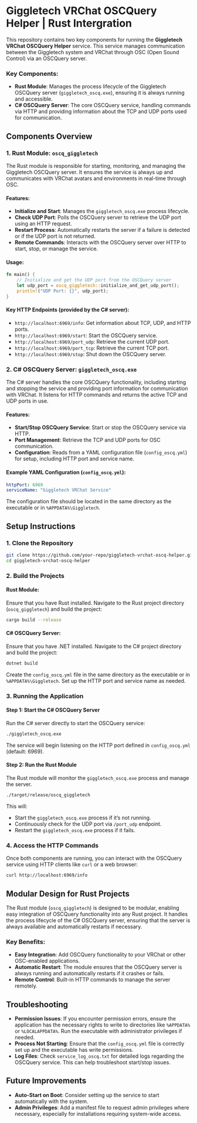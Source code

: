
# Giggletech VRChat OSCQuery Helper | Rust Intergration

This repository contains two key components for running the **Giggletech VRChat OSCQuery Helper** service. This service manages communication between the Giggletech system and VRChat through OSC (Open Sound Control) via an OSCQuery server.

### Key Components:
- **Rust Module**: Manages the process lifecycle of the Giggletech OSCQuery server (`giggletech_oscq.exe`), ensuring it is always running and accessible.
- **C# OSCQuery Server**: The core OSCQuery service, handling commands via HTTP and providing information about the TCP and UDP ports used for communication.

## Components Overview

### 1. Rust Module: `oscq_giggletech`

The Rust module is responsible for starting, monitoring, and managing the Giggletech OSCQuery server. It ensures the service is always up and communicates with VRChat avatars and environments in real-time through OSC.

#### **Features:**
- **Initialize and Start**: Manages the `giggletech_oscq.exe` process lifecycle.
- **Check UDP Port**: Polls the OSCQuery server to retrieve the UDP port using an HTTP request.
- **Restart Process**: Automatically restarts the server if a failure is detected or if the UDP port is not returned.
- **Remote Commands**: Interacts with the OSCQuery server over HTTP to start, stop, or manage the service.

#### **Usage**:
```rust
fn main() {
    // Initialize and get the UDP port from the OSCQuery server
    let udp_port = oscq_giggletech::initialize_and_get_udp_port();
    println!("UDP Port: {}", udp_port);
}
```

#### **Key HTTP Endpoints** (provided by the C# server):
- `http://localhost:6969/info`: Get information about TCP, UDP, and HTTP ports.
- `http://localhost:6969/start`: Start the OSCQuery service.
- `http://localhost:6969/port_udp`: Retrieve the current UDP port.
- `http://localhost:6969/port_tcp`: Retrieve the current TCP port.
- `http://localhost:6969/stop`: Shut down the OSCQuery server.

### 2. C# OSCQuery Server: `giggletech_oscq.exe`

The C# server handles the core OSCQuery functionality, including starting and stopping the service and providing port information for communication with VRChat. It listens for HTTP commands and returns the active TCP and UDP ports in use.

#### **Features**:
- **Start/Stop OSCQuery Service**: Start or stop the OSCQuery service via HTTP.
- **Port Management**: Retrieve the TCP and UDP ports for OSC communication.
- **Configuration**: Reads from a YAML configuration file (`config_oscq.yml`) for setup, including HTTP port and service name.

#### **Example YAML Configuration (`config_oscq.yml`)**:
```yaml
httpPort: 6969
serviceName: "Giggletech VRChat Service"
```
The configuration file should be located in the same directory as the executable or in `%APPDATA%\Giggletech`.

## Setup Instructions

### 1. Clone the Repository
```bash
git clone https://github.com/your-repo/giggletech-vrchat-oscq-helper.git
cd giggletech-vrchat-oscq-helper
```

### 2. Build the Projects

#### **Rust Module**:
Ensure that you have Rust installed. Navigate to the Rust project directory (`oscq_giggletech`) and build the project:
```bash
cargo build --release
```

#### **C# OSCQuery Server**:
Ensure that you have .NET installed. Navigate to the C# project directory and build the project:
```bash
dotnet build
```

Create the `config_oscq.yml` file in the same directory as the executable or in `%APPDATA%\Giggletech`. Set up the HTTP port and service name as needed.

### 3. Running the Application

#### **Step 1: Start the C# OSCQuery Server**
Run the C# server directly to start the OSCQuery service:
```bash
./giggletech_oscq.exe
```
The service will begin listening on the HTTP port defined in `config_oscq.yml` (default: 6969).

#### **Step 2: Run the Rust Module**
The Rust module will monitor the `giggletech_oscq.exe` process and manage the server.
```bash
./target/release/oscq_giggletech
```
This will:
- Start the `giggletech_oscq.exe` process if it’s not running.
- Continuously check for the UDP port via `/port_udp` endpoint.
- Restart the `giggletech_oscq.exe` process if it fails.

### 4. Access the HTTP Commands
Once both components are running, you can interact with the OSCQuery service using HTTP clients like `curl` or a web browser:
```bash
curl http://localhost:6969/info
```

## Modular Design for Rust Projects

The Rust module (`oscq_giggletech`) is designed to be modular, enabling easy integration of OSCQuery functionality into any Rust project. It handles the process lifecycle of the C# OSCQuery server, ensuring that the server is always available and automatically restarts if necessary.

### **Key Benefits**:
- **Easy Integration**: Add OSCQuery functionality to your VRChat or other OSC-enabled applications.
- **Automatic Restart**: The module ensures that the OSCQuery server is always running and automatically restarts if it crashes or fails.
- **Remote Control**: Built-in HTTP commands to manage the server remotely.

## Troubleshooting

- **Permission Issues**: If you encounter permission errors, ensure the application has the necessary rights to write to directories like `%APPDATA%` or `%LOCALAPPDATA%`. Run the executable with administrator privileges if needed.
- **Process Not Starting**: Ensure that the `config_oscq.yml` file is correctly set up and the executable has write permissions.
- **Log Files**: Check `service_log_oscq.txt` for detailed logs regarding the OSCQuery service. This can help troubleshoot start/stop issues.

## Future Improvements
- **Auto-Start on Boot**: Consider setting up the service to start automatically with the system.
- **Admin Privileges**: Add a manifest file to request admin privileges where necessary, especially for installations requiring system-wide access.
